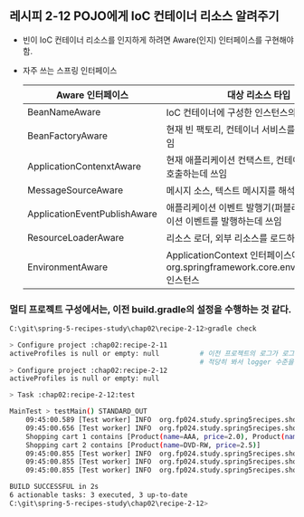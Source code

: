 ## 레시피 2-12 POJO에게 IoC 컨테이너 리소스 알려주기

* 빈이 IoC 컨테이너 리소스를 인지하게 하려면 Aware(인지) 인터페이스를 구현해야함.

* 자주 쓰는 스프링 인터페이스

  | Aware 인터페이스             | 대상 리소스 타입                                             |
  | ---------------------------- | ------------------------------------------------------------ |
  | BeanNameAware                | IoC 컨테이너에 구성한 인스턴스의 빈이름                      |
  | BeanFactoryAware             | 현재 빈 팩토리, 컨테이너 서비스를 호출하는데 쓰임            |
  | ApplicationContenxtAware     | 현재 애플리케이션 컨택스트, 컨테이너 서비스를 호출하는데 쓰임 |
  | MessageSourceAware           | 메시지 소스, 텍스트 메시지를 해석하는 데 쓰임                |
  | ApplicationEventPublishAware | 애플리케이션 이벤트 발행기(퍼블리셔), 애플리케이션 이벤트를 발행하는데 쓰임 |
  | ResourceLoaderAware          | 리소스 로더, 외부 리소스를 로드하는데 쓰임                   |
  | EnvironmentAware             | ApplicationContext 인터페이스에 묶인 org.springframework.core.env.Environment 인스턴스 |

  
  
  

### 멀티 프로젝트 구성에서는, 이전 build.gradle의 설정을 수행하는 것 같다.

```bash
C:\git\spring-5-recipes-study\chap02\recipe-2-12>gradle check

> Configure project :chap02:recipe-2-11
activeProfiles is null or empty: null          # 이전 프로젝트의 로그가 로그가 남는다. 검증을 위해 호출을 한번 해보는건가?
                                               # 적당히 봐서 logger 수준을 info로 바꿔도 될 것 같다.
> Configure project :chap02:recipe-2-12
activeProfiles is null or empty: null

> Task :chap02:recipe-2-12:test

MainTest > testMain() STANDARD_OUT
    09:45:00.589 [Test worker] INFO  org.fp024.study.spring5recipes.shop.MainTest - fileName: cashier.txt
    09:45:00.656 [Test worker] INFO  org.fp024.study.spring5recipes.shop.Main - active profiles: [global, winter]
    Shopping cart 1 contains [Product(name=AAA, price=2.0), Product(name=CD-RW, price=1.0)]
    Shopping cart 2 contains [Product(name=DVD-RW, price=2.5)]
    09:45:00.855 [Test worker] INFO  org.fp024.study.spring5recipes.shop.MainTest -     2022-01-07 09:45:00     [Product(name=AAA, price=2.0), Product(name=CD-RW, price=1.0)]
    09:45:00.855 [Test worker] INFO  org.fp024.study.spring5recipes.shop.MainTest -     2022-01-07 09:45:00     [Product(name=DVD-RW, price=2.5)]
    09:45:00.855 [Test worker] INFO  org.fp024.study.spring5recipes.shop.MainTest - file deleted...

BUILD SUCCESSFUL in 2s
6 actionable tasks: 3 executed, 3 up-to-date
C:\git\spring-5-recipes-study\chap02\recipe-2-12>
```

